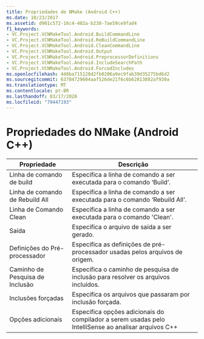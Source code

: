 ```yaml
---
title: Propriedades de NMake (Android C++)
ms.date: 10/23/2017
ms.assetid: d901c572-16c4-402a-b230-7ae59ce9fad4
f1_keywords:
- VC.Project.VCNMakeTool.Android.BuildCommandLine
- VC.Project.VCNMakeTool.Android.ReBuildCommandLine
- VC.Project.VCNMakeTool.Android.CleanCommandLine
- VC.Project.VCNMakeTool.Android.Output
- VC.Project.VCNMakeTool.Android.PreprocessorDefinitions
- VC.Project.VCNMakeTool.Android.IncludeSearchPath
- VC.Project.VCNMakeTool.Android.ForcedIncludes
ms.openlocfilehash: 448ba715128d2fb0206a9ec9fab39d35275bd6d2
ms.sourcegitcommit: 63784729604aaf526de21f6c6b62813882af930a
ms.translationtype: MT
ms.contentlocale: pt-BR
ms.lasthandoff: 03/17/2020
ms.locfileid: "79447193"
---
```

# <a name="nmake-properties-android-c"></a>Propriedades do NMake (Android C++)

| Propriedade | Descrição |
|--|--|
| Linha de comando de build | Especifica a linha de comando a ser executada para o comando ‘Build’. |
| Linha de comando de Rebuild All | Especifica a linha de comando a ser executada para o comando ‘Rebuild All’. |
| Linha de Comando Clean | Especifica a linha de comando a ser executada para o comando 'Clean'. |
| Saída | Especifica o arquivo de saída a ser gerado. |
| Definições do Pré-processador | Especifica as definições de pré-processador usadas pelos arquivos de origem. |
| Caminho de Pesquisa de Inclusão | Especifica o caminho de pesquisa de inclusão para resolver os arquivos incluídos. |
| Inclusões forçadas | Especifica os arquivos que passaram por inclusão forçada. |
| Opções adicionais | Especifica opções adicionais do compilador a serem usadas pelo IntelliSense ao analisar arquivos C++ |
